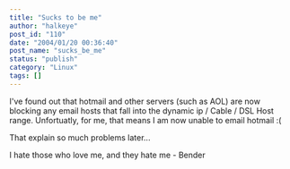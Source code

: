 ```yaml
---
title: "Sucks to be me"
author: "halkeye"
post_id: "110"
date: "2004/01/20 00:36:40"
post_name: "sucks_be_me"
status: "publish"
category: "Linux"
tags: []
---
```


I've found out that hotmail and other servers (such as AOL) are now blocking any email hosts that fall into the dynamic ip / Cable / DSL Host range. Unfortuatly, for me, that means I am now unable to email hotmail :(

That explain so much problems later...

  

I hate those who love me, and they hate me \- Bender